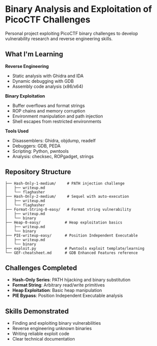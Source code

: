 # Binary Analysis and Exploitation of PicoCTF Challenges

Personal project exploiting PicoCTF binary challenges to develop vulnerability research and reverse engineering skills.

## What I'm Learning

**Reverse Engineering**
- Static analysis with Ghidra and IDA
- Dynamic debugging with GDB
- Assembly code analysis (x86/x64)

**Binary Exploitation**
- Buffer overflows and format strings
- ROP chains and memory corruption
- Environment manipulation and path injection
- Shell escapes from restricted environments

**Tools Used**
- Disassemblers: Ghidra, objdump, readelf
- Debuggers: GDB, PEDA
- Scripting: Python, pwntools
- Analysis: checksec, ROPgadget, strings

## Repository Structure

```
├── Hash-Only-1-medium/     # PATH injection challenge
│   ├── writeup.md
│   └── flaghasher
├── Hash-Only-2-medium/     # Sequel with auto-execution
│   ├── writeup.md
│   └── flaghasher
├── Format-String-0-easy/   # Format string vulnerability
│   ├── writeup.md
│   └── binary
├── Heap-0-easy/           # Heap exploitation basics
│   ├── writeup.md
│   └── binary
├── PIE-writeup-easy/      # Position Independent Executable
│   ├── writeup.md
│   └── binary
├── exploit.py             # Pwntools exploit template/learning
└── GEF-cheatsheet.md      # GDB Enhanced Features reference
```

## Challenges Completed

- **Hash-Only Series**: PATH hijacking and binary substitution
- **Format String**: Arbitrary read/write primitives  
- **Heap Exploitation**: Basic heap manipulation
- **PIE Bypass**: Position Independent Executable analysis

## Skills Demonstrated

- Finding and exploiting binary vulnerabilities
- Reverse engineering unknown binaries
- Writing reliable exploit code
- Clear technical documentation